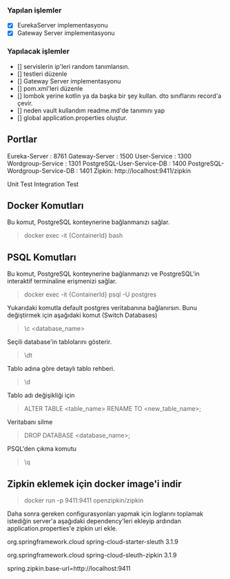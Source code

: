 ### Yapılan işlemler

- [x] EurekaServer implementasyonu
- [x] Gateway Server implementasyonu

### Yapılacak işlemler

- [] servislerin ip'leri random tanımlansın.
- [] testleri düzenle
- [] Gateway Server implementasyonu
- [] pom.xml'leri düzenle
- [] lombok yerine kotlin ya da başka bir şey kullan. dto sınıflarını record'a çevir.
- [] neden vault kullandım readme.md'de tanımını yap
- [] global application.properties oluştur.

## Portlar
Eureka-Server : 8761
Gateway-Server : 1500
User-Service : 1300
Wordgroup-Service : 1301
PostgreSQL-User-Service-DB : 1400
PostgreSQL-Wordgroup-Service-DB : 1401
Zipkin: http://localhost:9411/zipkin

Unit Test
Integration Test



## Docker Komutları

Bu komut, PostgreSQL konteynerine bağlanmanızı sağlar.

> docker exec -it {ContainerId} bash



## PSQL Komutları

Bu komut, PostgreSQL konteynerine bağlanmanızı ve PostgreSQL'in interaktif terminaline erişmenizi sağlar.

> docker exec -it {ContainerId} psql -U postgres

Yukarıdaki komutla default postgres veritabanına bağlanırsın. Bunu değiştirmek için aşağıdaki komut (Switch Databases)

> \c <database_name>

Seçili database'in tablolarını gösterir.

> \dt

Tablo adına göre detaylı tablo rehberi.

> \d <table-name>

Tablo adı değişikliği için

> ALTER TABLE <table_name> RENAME TO <new_table_name>;

Veritabanı silme

> DROP DATABASE <database_name>;

PSQL'den çıkma komutu

> \q


## Zipkin eklemek için docker image'i indir

> docker run -p 9411:9411 openzipkin/zipkin 

Daha sonra gereken configurasyonları yapmak için loglarını toplamak istediğin server'a aşağıdaki dependency'leri
ekleyip ardından application.properties'e zipkin uri ekle.

<dependency> <!-- Servisi zipkin'e register etmek için gereken dependency 1/2 -->
    <groupId>org.springframework.cloud</groupId>
    <artifactId>spring-cloud-starter-sleuth</artifactId>
    <version>3.1.9</version>
</dependency>

<dependency> <!-- Servisi zipkin'e register etmek için gereken dependency 2/2 -->
    <groupId>org.springframework.cloud</groupId>
    <artifactId>spring-cloud-sleuth-zipkin</artifactId>
    <version>3.1.9</version>
</dependency>

spring.zipkin.base-url=http://localhost:9411

